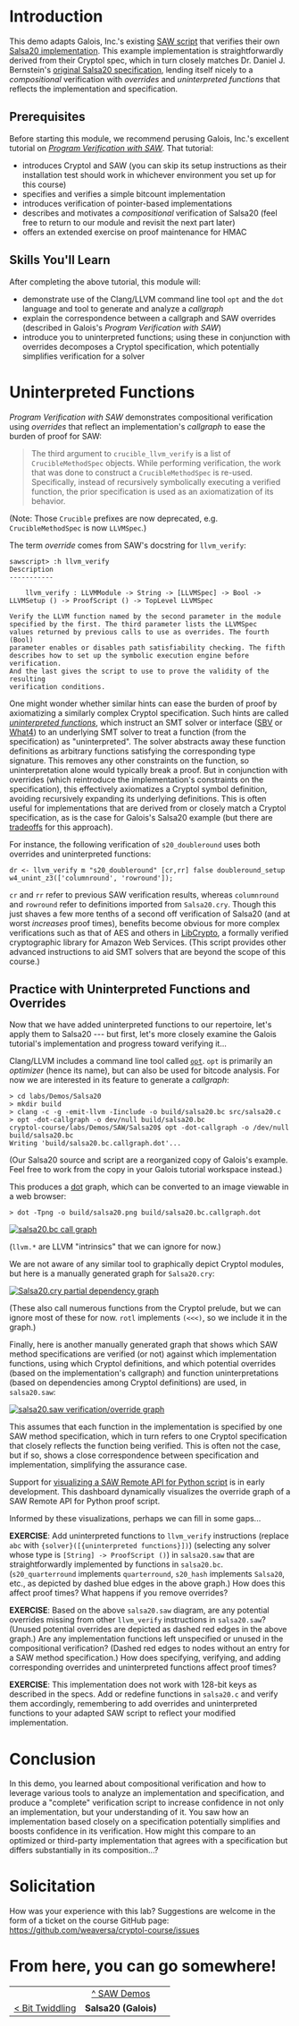# Introduction

This demo adapts Galois, Inc.'s existing [SAW script](https://github.com/GaloisInc/saw-script/blob/v0.9/examples/salsa20/salsa.saw)
that verifies their own
[Salsa20 implementation](https://github.com/GaloisInc/saw-script/blob/v0.9/examples/salsa20/salsa20.c).
This example implementation is straightforwardly derived from their
Cryptol spec, which in turn closely matches Dr. Daniel J. Bernstein's
[original Salsa20 specification](http://cr.yp.to/snuffle/spec.pdf),
lending itself nicely to a _compositional_ verification with
_overrides_ and _uninterpreted functions_ that reflects the
implementation and specification.

## Prerequisites

Before starting this module, we recommend perusing Galois, Inc.'s
excellent tutorial on
[_Program Verification with SAW_](https://saw.galois.com/intro/index.html).
That tutorial:
  * introduces Cryptol and SAW
    (you can skip its setup instructions as their installation test
	should work in whichever environment you set up for this course)
  * specifies and verifies a simple bitcount implementation
  * introduces verification of pointer-based implementations
  * describes and motivates a _compositional_ verification of Salsa20
    (feel free to return to our module and revisit the next part later)
  * offers an extended exercise on proof maintenance for HMAC

## Skills You'll Learn

After completing the above tutorial, this module will:
  * demonstrate use of the Clang/LLVM command line tool
    `opt` and the `dot` language and tool to generate and analyze a
    _callgraph_
  * explain the correspondence between a callgraph and SAW overrides
    (described in Galois's _Program Verification with SAW_)
  * introduce you to uninterpreted functions; using these in
    conjunction with overrides decomposes a Cryptol specification,
    which potentially simplifies verification for a solver

# Uninterpreted Functions

_Program Verification with SAW_ demonstrates compositional verification
using _overrides_ that reflect an implementation's _callgraph_ to ease
the burden of proof for SAW:

> The third argument to `crucible_llvm_verify` is a list of
> `CrucibleMethodSpec` objects. While performing verification, the work
> that was done to construct a `CrucibleMethodSpec` is re-used.
> Specifically, instead of recursively symbolically executing a
> verified function, the prior specification is used as an
> axiomatization of its behavior.

(Note: Those `Crucible` prefixes are now deprecated, e.g.
`CrucibleMethodSpec` is now `LLVMSpec`.)

The term _override_ comes from SAW's docstring for `llvm_verify`:

```SAW
sawscript> :h llvm_verify
Description
-----------

    llvm_verify : LLVMModule -> String -> [LLVMSpec] -> Bool -> LLVMSetup () -> ProofScript () -> TopLevel LLVMSpec

Verify the LLVM function named by the second parameter in the module
specified by the first. The third parameter lists the LLVMSpec
values returned by previous calls to use as overrides. The fourth (Bool)
parameter enables or disables path satisfiability checking. The fifth
describes how to set up the symbolic execution engine before verification.
And the last gives the script to use to prove the validity of the resulting
verification conditions.
```

One might wonder whether similar hints can ease the burden of proof by
axiomatizing a similarly complex Cryptol specification. Such hints are
called
[_uninterpreted functions_](https://www21.in.tum.de/teaching/sar/SS20/6.pdf),
which instruct an SMT solver or interface
([SBV](http://leventerkok.github.io/sbv/) or
[What4](https://github.com/GaloisInc/what4)) to an underlying SMT
solver to treat a function (from the specification) as "uninterpreted".
The solver abstracts away these function definitions as arbitrary
functions satisfying the corresponding type signature. This removes any
other constraints on the function, so uninterpretation alone would
typically break a proof. But in conjunction with overrides (which
reintroduce the implementation's constraints on the specification),
this effectively axiomatizes a Cryptol symbol definition, avoiding
recursively expanding its underlying definitions. This is often
useful for implementations that are derived from or closely match a
Cryptol specification, as is the case for Galois's Salsa20 example
(but there are
[tradeoffs](https://es-static.fbk.eu/people/griggio/papers/lpar06_ack.pdf)
for this approach).

For instance, the following verification of `s20_doubleround` uses both
overrides and uninterpreted functions:

```SAW
dr <- llvm_verify m "s20_doubleround" [cr,rr] false doubleround_setup w4_unint_z3(['columnround', 'rowround']);
```

`cr` and `rr` refer to previous SAW verification results, whereas
`columnround` and `rowround` refer to definitions imported from
`Salsa20.cry`. Though this just shaves a few more tenths of a second
off verification of Salsa20 (and at worst *increases* proof times),
benefits become obvious for more complex verifications such as that of
AES and others in
[LibCrypto](https://github.com/awslabs/aws-lc-verification/blob/master/SAW/proof/AES/AES.saw),
a formally verified cryptographic library for Amazon Web
Services. (This script provides other advanced instructions to aid
SMT solvers that are beyond the scope of this course.)


## Practice with Uninterpreted Functions and Overrides

Now that we have added uninterpreted functions to our repertoire, let's
apply them to Salsa20 --- but first, let's more closely examine the
Galois tutorial's implementation and progress toward verifying it...

Clang/LLVM includes a command line tool called
[`opt`](https://llvm.org/docs/CommandGuide/opt.html). `opt` is
primarily an _optimizer_ (hence its name), but can also be used for
bitcode analysis. For now we are interested in its feature to generate
a _callgraph_:

```
> cd labs/Demos/Salsa20
> mkdir build
> clang -c -g -emit-llvm -Iinclude -o build/salsa20.bc src/salsa20.c
> opt -dot-callgraph -o dev/null build/salsa20.bc
cryptol-course/labs/Demos/SAW/Salsa20$ opt -dot-callgraph -o /dev/null build/salsa20.bc
Writing 'build/salsa20.bc.callgraph.dot'...
```

(Our Salsa20 source and script are a reorganized copy of Galois's
example. Feel free to work from the copy in your Galois tutorial
workspace instead.)

This produces a [dot](https://graphviz.org/doc/info/lang.html) graph,
which can be converted to an image viewable in a web browser:

```
> dot -Tpng -o build/salsa20.png build/salsa20.bc.callgraph.dot
```

<a href="../../../../misc/salsa20.bc.png">
    <img class="center" src="../../../../misc/salsa20.bc.png" alt="salsa20.bc call graph">
</a>

(`llvm.*` are LLVM "intrinsics" that we can ignore for now.)

We are not aware of any similar tool to graphically depict Cryptol
modules, but here is a manually generated graph for `Salsa20.cry`:

<a href="../../../../misc/Salsa20.cry.png">
    <img class="center" src="../../../../misc/Salsa20.cry.png" alt="Salsa20.cry partial dependency graph">
</a>

(These also call numerous functions from the Cryptol prelude, but we
can ignore most of these for now. `rotl` implements `(<<<)`, so we
include it in the graph.)

Finally, here is another manually generated graph that shows which SAW
method specifications are verified (or not) against which
implementation functions, using which Cryptol definitions, and which
potential overrides (based on the implementation's callgraph) and
function uninterpretations (based on dependencies among Cryptol
definitions) are used, in `salsa20.saw`:

<a href="../../../../salsa20.saw.png">
    <img class="center" src="../../../../misc/salsa20.saw.png" alt="salsa20.saw verification/override graph">
</a>

This assumes that each function in the implementation is specified by
one SAW method specification, which in turn refers to one Cryptol
specification that closely reflects the function being verified. This
is often not the case, but if so, shows a close correspondence between
specification and implementation, simplifying the assurance case.

Support for
[visualizing a SAW Remote API for Python script](https://github.com/GaloisInc/saw-script/issues/1664)
is in early development. This dashboard dynamically visualizes the
override graph of a SAW Remote API for Python proof script.

Informed by these visualizations, perhaps we can fill in some gaps...

**EXERCISE**: Add uninterpreted functions to `llvm_verify`
instructions (replace `abc` with
`{solver}([{uninterpreted functions}])`) (selecting any solver whose
type is `[String] -> ProofScript ()`) in `salsa20.saw` that are
straightforwardly implemented by functions in `salsa20.bc`.
(`s20_quarterround` implements `quarterround`, `s20_hash` implements
`Salsa20`, etc., as depicted by dashed blue edges in the above graph.)
How does this affect proof times? What happens if you remove
overrides?

**EXERCISE**: Based on the above `salsa20.saw` diagram, are any
potential overrides missing from other `llvm_verify` instructions in
`salsa20.saw`? (Unused potential overrides are depicted as dashed red
edges in the above graph.) Are any implementation functions left
unspecified or unused in the compositional verification? (Dashed red
edges to nodes without an entry for a SAW method specification.) How
does specifying, verifying, and adding corresponding overrides and
uninterpreted functions affect proof times?

**EXERCISE**: This implementation does not work with 128-bit keys as
described in the specs. Add or redefine functions in `salsa20.c` and
verify them accordingly, remembering to add overrides and
uninterpreted functions to your adapted SAW script to reflect your
modified implementation.

# Conclusion

In this demo, you learned about compositional verification and how to
leverage various tools to analyze an implementation and specification,
and produce a "complete" verification script to increase confidence in
not only an implementation, but your understanding of it. You saw how
an implementation based closely on a specification potentially
simplifies and boosts confidence in its verification. How might this
compare to an optimized or third-party implementation that agrees with
a specification but differs substantially in its composition...?

# Solicitation

How was your experience with this lab? Suggestions are welcome in the
form of a ticket on the course GitHub page:
https://github.com/weaversa/cryptol-course/issues

# From here, you can go somewhere!

||||
|-:|:-:|-|
|| [ ^ SAW Demos](../Demos.md) ||
| [< Bit Twiddling](../Bittwiddling/Bittwiddling.md) | **Salsa20 (Galois)** ||
